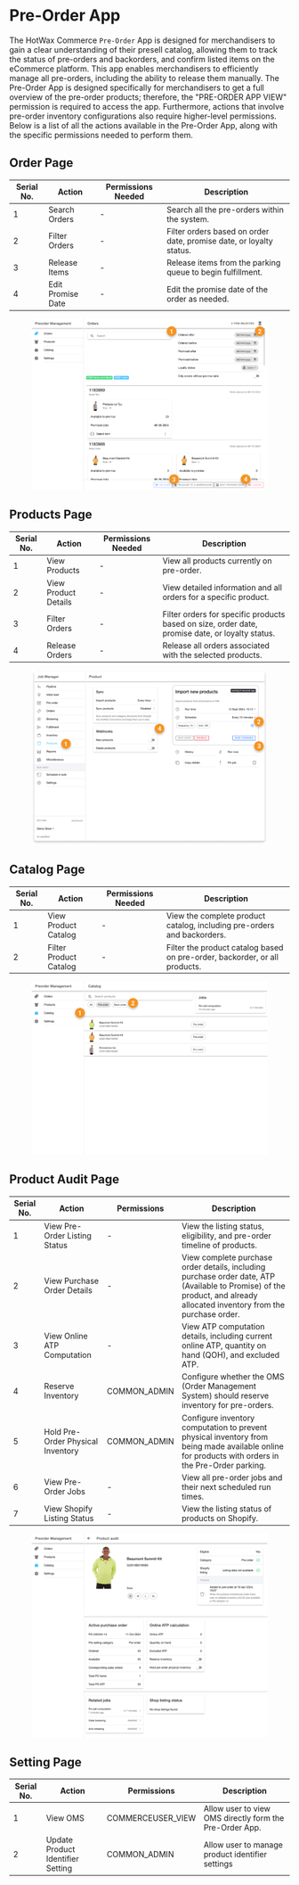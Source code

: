 # Pre-Order App

The HotWax Commerce `Pre-Order` App is designed for merchandisers to gain a clear understanding of their presell catalog, allowing them to track the status of pre-orders and backorders, and confirm listed items on the eCommerce platform. This app enables merchandisers to efficiently manage all pre-orders, including the ability to release them manually. The Pre-Order App is designed specifically for merchandisers to get a full overview of the pre-order products; therefore, the "PRE-ORDER APP VIEW" permission is required to access the app. Furthermore, actions that involve pre-order inventory configurations also require higher-level permissions. Below is a list of all the actions available in the Pre-Order App, along with the specific permissions needed to perform them.

## Order Page

| Serial No. | Action            | Permissions Needed | Description                                                         |
| --- | ----------------- | ------------------ | ------------------------------------------------------------------- |
| 1   | Search Orders     | -                 | Search all the pre-orders within the system.                        |
| 2   | Filter Orders     | -                 | Filter orders based on order date, promise date, or loyalty status. |
| 3   | Release Items     | -                 | Release items from the parking queue to begin fulfillment.          |
| 4   | Edit Promise Date | -                 | Edit the promise date of the order as needed.                       |

<figure><img src="../../.gitbook/assets/Orders.png" alt=""><figcaption></figcaption></figure>

## Products Page

| Serial No. | Action               | Permissions Needed | Description                                                                                     |
| --- | -------------------- | ------------------ | ----------------------------------------------------------------------------------------------- |
| 1   | View Products        | -                 | View all products currently on pre-order.                                                       |
| 2   | View Product Details | -                 | View detailed information and all orders for a specific product.                                |
| 3   | Filter Orders        | -                 | Filter orders for specific products based on size, order date, promise date, or loyalty status. |
| 4   | Release Orders       | -                 | Release all orders associated with the selected products.                                       |

<figure><img src="../../.gitbook/assets/Products.png" alt=""><figcaption></figcaption></figure>

## Catalog Page

| Serial No. | Action                 | Permissions Needed | Description                                                                |
| --- | ---------------------- | ------------------ | -------------------------------------------------------------------------- |
| 1   | View Product Catalog   | -                 | View the complete product catalog, including pre-orders and backorders.    |
| 2   | Filter Product Catalog | -                 | Filter the product catalog based on pre-order, backorder, or all products. |

<figure><img src="../../.gitbook/assets/catalog.png" alt=""><figcaption></figcaption></figure>

## Product Audit Page

| Serial No. | Action                            | Permissions | Description|
| --- | --------------------------------- | ------------------ | -------------------------------------------------------------------------------------------------------------------|
| 1   | View Pre-Order Listing Status     | -                 | View the listing status, eligibility, and pre-order timeline of products.                                                                                                |
| 2   | View Purchase Order Details       | -                 | View complete purchase order details, including purchase order date, ATP (Available to Promise) of the product, and already allocated inventory from the purchase order. |
| 3   | View Online ATP Computation       | -                 | View ATP computation details, including current online ATP, quantity on hand (QOH), and excluded ATP.                                                                    |
| 4   | Reserve Inventory                 | COMMON\_ADMIN      | Configure whether the OMS (Order Management System) should reserve inventory for pre-orders.                                                                             |
| 5   | Hold Pre-Order Physical Inventory | COMMON\_ADMIN      | Configure inventory computation to prevent physical inventory from being made available online for products with orders in the Pre-Order parking.                        |
| 6   | View Pre-Order Jobs               | -                 | View all pre-order jobs and their next scheduled run times.                                                                                                              |
| 7   | View Shopify Listing Status       | -                 | View the listing status of products on Shopify.                                                                                                                          |

<figure><img src="../../.gitbook/assets/audit.png" alt=""><figcaption></figcaption></figure>

## Setting Page

| Serial No. | Action                     | Permissions        | Description                                         |
| --- | --------------------------------- | ------------------ | ----------------------------------------------------|
| 1   | View OMS                          | COMMERCEUSER_VIEW  | Allow user to view OMS directly form the Pre-Order App.|
| 2   | Update Product Identifier Setting | COMMON_ADMIN       |Allow user to manage product identifier settings      |
